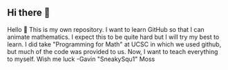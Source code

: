 ## Hi there 👋
Hello 💌
This is my own repository. I want to learn GitHub so that I can animate mathematics. I expect this to be quite hard but I will try my best to learn.
I did take "Programming for Math" at UCSC in which we used github, but much of the code was provided to us. Now, I want to teach everything to myself.
Wish me luck
-Gavin "SneakySqu1" Moss

<!--
**SneakySqu1/SneakySqu1** is a ✨ _special_ ✨ repository because its `README.md` (this file) appears on your GitHub profile.

Here are some ideas to get you started:
  
- 🔭 I’m currently working on ...
- 🌱 I’m currently learning ...
- 👯 I’m looking to collaborate on ...
- 🤔 I’m looking for help with ...
- 💬 Ask me about ...
- 📫 How to reach me: ...
- 😄 Pronouns: ...
- ⚡ Fun fact: ...
-->
